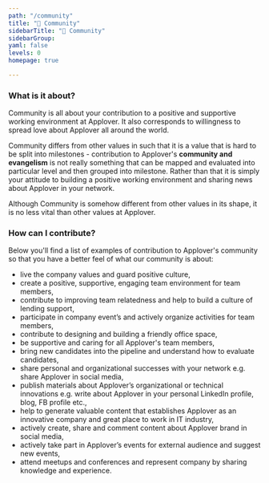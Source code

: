 ```yaml
---
path: "/community"
title: "💚 Community"
sidebarTitle: "💚 Community"
sidebarGroup:
yaml: false
levels: 0
homepage: true

---
```

### What is it about?
Community is all about your contribution to a positive and supportive working environment at Applover. It also corresponds to willingness to spread love about Applover all around the world.

Community differs from other values in such that it is a value that is hard to be split into milestones - contribution to Applover's **community and evangelism** is not really something that can be mapped and evaluated into particular level and then grouped into milestone. Rather than that it is simply your attitude to building a positive working environment and sharing news about Applover in your network.

Although Community is somehow different from other values in its shape, it is no less vital than other values at Applover.

### How can I contribute?
Below you'll find a list of examples of contribution to Applover's community so that you have a better feel of what our community is about:
- live the company values and guard positive culture,
- create a positive, supportive, engaging team environment for team members,
- contribute to improving team relatedness and help to build a culture of lending support,
- participate in company event’s and actively organize activities for team members,
- contribute to designing and building a friendly office space,
- be supportive and caring for all Applover's team members,
- bring new candidates into the pipeline and understand how to evaluate candidates,
- share personal and organizational successes with your network e.g. share Applover in social media,
- publish materials about Applover’s organizational or technical innovations e.g. write about Applover in your personal LinkedIn profile, blog, FB profile etc.,
- help to generate valuable content that establishes Applover as an innovative company and great place to work in IT industry,
- actively create, share and comment content about Applover brand in social media,
- actively take part in Applover’s events for external audience and suggest new events,
- attend meetups and conferences and represent company by sharing knowledge and experience.
